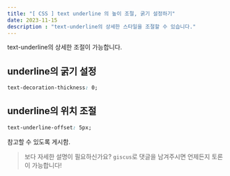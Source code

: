 ```yaml
---
title: "[ CSS ] text underline 의 높이 조절, 굵기 설정하기"
date: 2023-11-15
description : "text-underline의 상세한 스타일을 조절할 수 있습니다."
---
```


text-underline의 상세한 조절이 가능합니다.

## underline의 굵기 설정

```css
text-decoration-thickness: 0;
```

## underline의 위치 조절

```css
text-underline-offset: 5px;
```

참고할 수 있도록 게시함.

> 보다 자세한 설명이 필요하신가요? `giscus`로 댓글을 남겨주시면 언제든지 토론이 가능합니다!